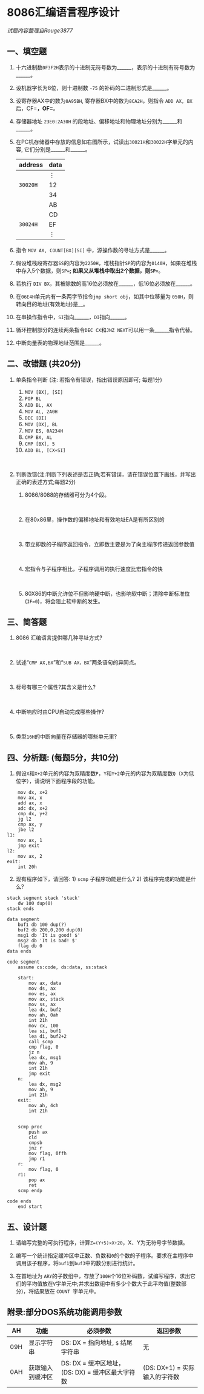 # 8086汇编语言程序设计

*试题内容整理自Rouge3877*

## 一、填空题

1. 十六进制数`0F3F2H`表示的十进制无符号数为______，表示的十进制有符号数为______。

2. 设机器字长为8位，则十进制数 `-75` 的补码的二进制形式是______。

3. 设寄存器AX中的数为`0A95BH`, 寄存器BX中的数为`8CA2H`，则指令 `ADD AX, BX` 后，CF=______，OF=______。

4. 存储器地址 `23E0:2A30H` 的段地址、偏移地址和物理地址分别为______和______。

5. 在PC机存储器中存放的信息如右图所示，试读出`30021H`和`30022H`字单元的内容, 它们分别是______和______。

   | address  | data     |
   | -------- | -------- |
   |          | $\vdots$ |
   | `30020H` | 12       |
   |          | 34       |
   |          | AB       |
   |          | CD       |
   | `30024H` | EF       |
   |          | $\vdots$ |

6. 指令 `MOV AX, COUNT[BX][SI]` 中，源操作数的寻址方式是______。

7. 假设堆栈段寄存器`SS`的内容为`2250H`，堆栈指针`SP`的内容为`0140H`，如果在堆栈中存入5个数据，则`SP=`______; 如果又从堆栈中取出2个数据，则`SP=`______。

8. 若执行 `DIV BX`，其被除数的高16位必须放在______，低16位必须放在______。

9. 在`06E4H`单元内有一条两字节指令`jmp short obj`，如其中位移量为 `050H`，则转向目的地址(有效地址)是__。

10. 在串操作指令中，`SI`指向______，`DI`指向______。

11. 循环控制部分的连续两条指令`DEC CX`和`JNZ NEXT`可以用一条______指令代替。

12. 中断向量表的物理地址范围是______。

## 二、改错题 (共20分)

1. 单条指令判断 (注: 若指令有错误，指出错误原因即可; 每题1分)
   1. `MOV [BX], [SI]`
   2. `POP BL`
   3. `ADD BL, AX`
   4. `MOV AL, 2A0H`
   5. `DEC [DI]`
   6. `MOV [DX], BL`
   7. `MOV ES, 0A234H`
   8. `CMP BX, AL`
   9. `CMP [BX], 5`
   10. `ADD BL, [CX+SI]`

   ​


2. 判断改错(注:判断下列表述是否正确;若有错误，请在错误位置下画线，并写出正确的表述方式;每题2分)
   1. 8086/8088的存储器可分为4个段。

      ​

   2. 在80x86里，操作数的偏移地址和有效地址EA是有所区别的

      ​

   3. 带立即数的子程序返回指令，立即数主要是为了向主程序传递返回参数值

      ​

   4. 宏指令与子程序相比，子程序调用的执行速度比宏指令的快

      ​

   5. 80X86的中断允许位不但影响硬中断，也影响软中断；清除中断标准位(`IF=0`)，将会阻止软中断的发生。











## 三、简答题

1. 8086 汇编语言提供哪几种寻址方式?

   ​

2. 试述“`CMP AX,BX`”和“`SUB AX，BX`”两条语句的异同点。

   ​

3. 标号有哪三个属性?其含义是什么?

   ​

4. 中断响应时由CPU自动完成哪些操作?

   ​

5. 类型`16H`的中断向量在存储器的哪些单元里? 





## 四、分析题: (每题5分，共10分)

1. 假设`X`和`X+2`单元的内容为双精度数`P`，`Y`和`Y+2`单元的内容为双精度数`Q`（`X`为低位字），请说明下面程序段的功能。

```assembly
	mov dx, x+2
	mov ax, x
	add ax, x
	adc dx, x+2
	cmp dx, y+2
	jg l2
	cmp ax, y
	jbe l2
l1:
	mov ax, 1
	jmp exit
l2:
	mov ax, 2
exit:
	int 20h
```



2. 现有程序如下，请回答: 1)  `scmp` 子程序功能是什么?  2) 该程序完成的功能是什么?

```assembly
stack segment stack 'stack'
    dw 100 dup(0)
stack ends

data segment
    buf1 db 100 dup(?)
    buf2 db 200,0,200 dup(0)
    msg1 db 'It is good! $'
    msg2 db 'It is bad! $'
    flag db 0
data ends

code segment
    assume cs:code, ds:data, ss:stack

    start:
        mov ax, data
        mov ds, ax
        mov es, ax
        mov ax, stack
        mov ss, ax
        lea dx, buf2
        mov ah, 0ah
        int 21h
        mov cx, 100
        lea si, buf1
        lea di, buf2+2
        call scmp
        cmp flag, 0
        jz n
        lea dx, msg1
        mov ah, 9
        int 21h
        jmp exit
    n:
        lea dx, msg2
        mov ah, 9
        int 21h
    exit:
        mov ah, 4ch
        int 21h
        
        
    scmp proc
        push ax
        cld
        cmpsb
        jnz r
        mov flag, 0ffh
        jmp r1
    r:
        mov flag, 0
    r1:
        pop ax
        ret
    scmp endp

code ends
    end start
```





## 五、设计题

1. 请编写完整的可执行程序，计算`Z=(Y+5)×X+20`，X、Y为无符号字节数据。





2. 编写一个统计指定缓冲区中正数、负数和`0`的个数的子程序。要求在主程序中调用该子程序，将`buf1`到`buf3`中的数分别进行统计。





3. 在首地址为 `ARY`的子数组中，存放了`100H`个16位补码数，试编写程序，求出它们的平均值放在`V`字单元中;并求出数组中有多少个数大于此平均值(整数部分)，将结果放在 `COUNT `字单元中。





## 附录:部分DOS系统功能调用参数

| AH   | 功能             | 必须参数                                          | 返回参数                      |
| ---- | ---------------- | ------------------------------------------------- | ----------------------------- |
| 09H  | 显示字符串       | DS: DX = 指向地址, `$` 结尾字符串                 | 无                            |
| 0AH  | 获取输入到缓冲区 | DS: DX = 缓冲区地址， (DS: DX) = 缓冲区最大字符数 | (DS: DX+1) = 实际输入的字符数 |